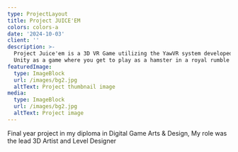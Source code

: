 ```yaml
---
type: ProjectLayout
title: Project JUICE'EM
colors: colors-a
date: '2024-10-03'
client: ''
description: >-
  Project Juice'em is a 3D VR Game utilizing the YawVR system developed with
  Unity as a game where you get to play as a hamster in a royal rumble setting.
featuredImage:
  type: ImageBlock
  url: /images/bg2.jpg
  altText: Project thumbnail image
media:
  type: ImageBlock
  url: /images/bg2.jpg
  altText: Project image
---
```

Final year project in my diploma in Digital Game Arts & Design, My role was the lead 3D Artist and Level Designer
